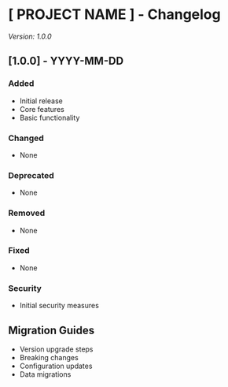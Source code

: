 # [ PROJECT NAME ] - Changelog
*Version: 1.0.0*

## [1.0.0] - YYYY-MM-DD
### Added
- Initial release
- Core features
- Basic functionality

### Changed
- None

### Deprecated
- None

### Removed
- None

### Fixed
- None

### Security
- Initial security measures

## Migration Guides
- Version upgrade steps
- Breaking changes
- Configuration updates
- Data migrations
